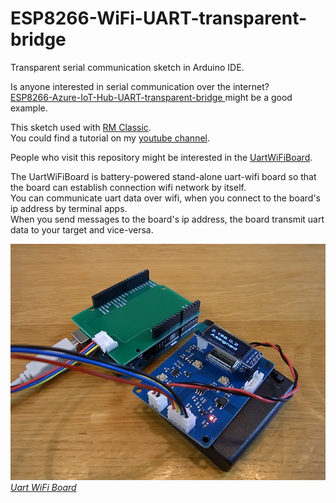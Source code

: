 
# ESP8266-WiFi-UART-transparent-bridge
Transparent serial communication sketch in Arduino IDE.  

Is anyone interested in serial communication over the internet?  
[ESP8266-Azure-IoT-Hub-UART-transparent-bridge ](https://github.com/NaoNaoMe/ESP8266-Azure-IoT-Hub-UART-transparent-bridge) might be a good example.

This sketch used with [RM Classic](https://github.com/NaoNaoMe/RM-Classic).  
You could find a tutorial on my [youtube channel](https://youtu.be/QDO9URz7r5U).  

People who visit this repository might be interested in the [UartWiFiBoard](https://github.com/NaoNaoMe/Uart-WiFi-Board).

The UartWiFiBoard is battery-powered stand-alone uart-wifi board so that the board can establish connection wifi network by itself.  
You can communicate uart data over wifi, when you connect to the board's ip address by terminal apps.  
When you send messages to the board's ip address, the board transmit uart data to your target and vice-versa.  

[![UartWiFiBoardwithArduinoUNO](mdContents/UartWiFiBoardwithArduinoUNO.png)  
*Uart WiFi Board*](https://github.com/NaoNaoMe/Uart-WiFi-Board)
